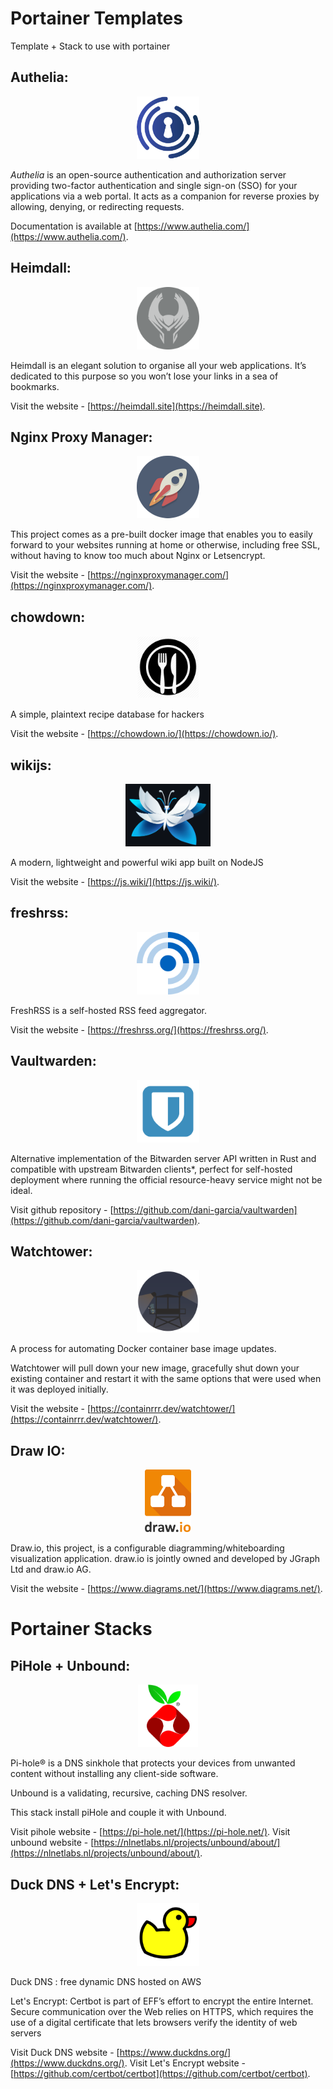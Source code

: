 # Portainer Templates 

Template + Stack to use with portainer

## Authelia:

<p align="center"><img src="https://github.com/Atlas34/portainer/raw/main/Images/authelia.png" height="100"/></p>

_Authelia_ is an open-source authentication and authorization server providing two-factor authentication and single sign-on (SSO) for your applications via a web portal. It acts as a companion for reverse proxies by allowing, denying, or redirecting requests.

Documentation is available at [https://www.authelia.com/](https://www.authelia.com/).

## Heimdall:

<p align="center"><img src="https://github.com/Atlas34/portainer/raw/main/Images/heimdall-icon.png" height="100"/></p>

Heimdall is an elegant solution to organise all your web applications. It’s dedicated to this purpose so you won’t lose your links in a sea of bookmarks.

Visit the website - [https://heimdall.site](https://heimdall.site).


## Nginx Proxy Manager:

<p align="center"><img src="https://github.com/Atlas34/portainer/raw/main/Images/proxy_mgr.png" height="100"/></p>

This project comes as a pre-built docker image that enables you to easily forward to your websites running at home or otherwise, including free SSL, without having to know too much about Nginx or Letsencrypt.

Visit the website - [https://nginxproxymanager.com/](https://nginxproxymanager.com/).

## chowdown:

<p align="center"><img src="https://github.com/Atlas34/portainer/raw/main/Images/chowdown.png" height="100"/></p>

A simple, plaintext recipe database for hackers

Visit the website - [https://chowdown.io/](https://chowdown.io/).

## wikijs:

<p align="center"><img src="https://github.com/Atlas34/portainer/raw/main/Images/wikijs.png" height="100"/></p>

A modern, lightweight and powerful wiki app built on NodeJS

Visit the website - [https://js.wiki/](https://js.wiki/).

## freshrss:

<p align="center"><img src="https://github.com/Atlas34/portainer/raw/main/Images/freshrss-icon.png" height="100"/></p>

FreshRSS is a self-hosted RSS feed aggregator.


Visit the website - [https://freshrss.org/](https://freshrss.org/).

## Vaultwarden:

<p align="center"><img src="https://github.com/Atlas34/portainer/raw/main/Images/bitwarden.png" height="100"/></p>

Alternative implementation of the Bitwarden server API written in Rust and compatible with upstream Bitwarden clients*, perfect for self-hosted deployment where running the official resource-heavy service might not be ideal.

Visit github repository - [https://github.com/dani-garcia/vaultwarden](https://github.com/dani-garcia/vaultwarden).

## Watchtower:

<p align="center"><img src="https://github.com/Atlas34/portainer/raw/main/Images/watchtower.png" height="100"/></p>

A process for automating Docker container base image updates.

Watchtower will pull down your new image, gracefully shut down your existing container and restart it with the same options that were used when it was deployed initially.

Visit the website - [https://containrrr.dev/watchtower/](https://containrrr.dev/watchtower/).

## Draw IO:

<p align="center"><img src="https://github.com/Atlas34/portainer/raw/main/Images/draw-io.png" height="100"/></p>

Draw.io, this project, is a configurable diagramming/whiteboarding visualization application. draw.io is jointly owned and developed by JGraph Ltd and draw.io AG.

Visit the website - [https://www.diagrams.net/](https://www.diagrams.net/).

# Portainer Stacks 

## PiHole + Unbound:

<p align="center"><img src="https://github.com/Atlas34/portainer/raw/main/Images/pihole.png" height="100"/></p>

Pi-hole® is a DNS sinkhole that protects your devices from unwanted content without installing any client-side software.

Unbound is a validating, recursive, caching DNS resolver.

This stack install piHole and couple it with Unbound.

Visit pihole website - [https://pi-hole.net/](https://pi-hole.net/).
Visit unbound website - [https://nlnetlabs.nl/projects/unbound/about/](https://nlnetlabs.nl/projects/unbound/about/).

## Duck DNS + Let's Encrypt:

<p align="center"><img src="https://github.com/Atlas34/portainer/raw/main/Images/duckdns.png" height="100"/></p>

Duck DNS : free dynamic DNS hosted on AWS

Let's Encrypt: Certbot is part of EFF’s effort to encrypt the entire Internet. Secure communication over the Web relies on HTTPS, which requires the use of a digital certificate that lets browsers verify the identity of web servers

Visit Duck DNS website - [https://www.duckdns.org/](https://www.duckdns.org/).
Visit Let's Encrypt website - [https://github.com/certbot/certbot](https://github.com/certbot/certbot).

